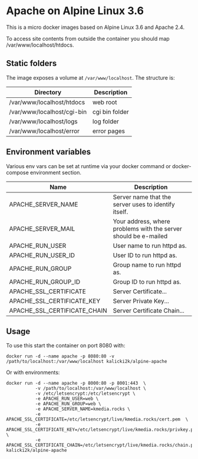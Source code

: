 # Apache on Alpine Linux 3.6
This is a micro docker images based on Alpine Linux 3.6 and Apache 2.4.

To access site contents from outside the container you should map /var/www/localhost/htdocs.

## Static folders
The image exposes a volume at `/var/www/localhost`. The structure is:

| Directory                  | Description    |
| -------------------------- | -------------- |
| /var/www/localhost/htdocs  | web root       |
| /var/www/localhost/cgi-bin | cgi bin folder |
| /var/www/localhost/logs    | log folder     | 
| /var/www/localhost/error   | error pages    | 

## Environment variables
Various env vars can be set at runtime via your docker command or docker-compose environment section.

| Name                         | Description                                                     |
| ---------------------------- | --------------------------------------------------------------- |
| APACHE_SERVER_NAME           | Server name that the server uses to identify itself.            |
| APACHE_SERVER_MAIL           | Your address, where problems with the server should be e-mailed |
| APACHE_RUN_USER              | User name to run httpd as.                                      |
| APACHE_RUN_USER_ID           | User ID to run httpd as.                                        |
| APACHE_RUN_GROUP             | Group name to run httpd as.                                     |
| APACHE_RUN_GROUP_ID          | Group ID to run httpd as.                                       |
| APACHE_SSL_CERTIFICATE       | Server Certificate...                                           |
| APACHE_SSL_CERTIFICATE_KEY   | Server Private Key...                                           |
| APACHE_SSL_CERTIFICATE_CHAIN | Server Certificate Chain...                                     |

## Usage

To use this start the container on port 8080 with:
```
docker run -d --name apache -p 8080:80 -v /path/to/localhost:/var/www/localhost kalicki2k/alpine-apache
```

Or with environments:

```
docker run -d --name apache -p 8000:80 -p 8001:443  \
           -v /path/to/localhost:/var/www/localhost \
           -v /etc/letsencrypt:/etc/letsencrypt \
           -e APACHE_RUN_USER=web \
           -e APACHE_RUN_GROUP=web \
           -e APACHE_SERVER_NAME=kmedia.rocks \
           -e APACHE_SSL_CERTIFICATE=/etc/letsencrypt/live/kmedia.rocks/cert.pem  \
           -e APACHE_SSL_CERTIFICATE_KEY=/etc/letsencrypt/live/kmedia.rocks/privkey.pem \
           -e APACHE_SSL_CERTIFICATE_CHAIN=/etc/letsencrypt/live/kmedia.rocks/chain.pem kalicki2k/alpine-apache
```